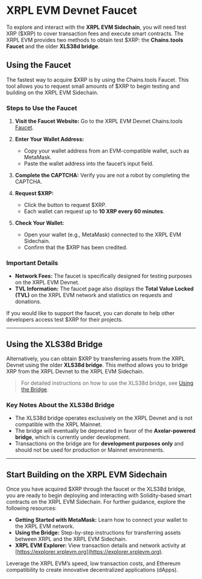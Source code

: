 # XRPL EVM Devnet Faucet

To explore and interact with the **XRPL EVM Sidechain**, you will need test XRP ($XRP) to cover transaction fees and execute smart contracts. The XRPL EVM provides two methods to obtain test $XRP: the **Chains.tools Faucet** and the older **XLS38d bridge**.

## Using the Faucet

The fastest way to acquire $XRP is by using the Chains.tools Faucet. This tool allows you to request small amounts of $XRP to begin testing and building on the XRPL EVM Sidechain.

### Steps to Use the Faucet

1. **Visit the Faucet Website:**
   Go to the XRPL EVM Devnet Chains.tools [Faucet](https://chains.tools/faucet/xrplevm).

2. **Enter Your Wallet Address:**
   - Copy your wallet address from an EVM-compatible wallet, such as MetaMask.
   - Paste the wallet address into the faucet’s input field.

3. **Complete the CAPTCHA:**
   Verify you are not a robot by completing the CAPTCHA.

4. **Request $XRP:**
   - Click the button to request $XRP.
   - Each wallet can request up to **10 XRP every 60 minutes**.

5. **Check Your Wallet:**
   - Open your wallet (e.g., MetaMask) connected to the XRPL EVM Sidechain.
   - Confirm that the $XRP has been credited.

### Important Details
- **Network Fees:** The faucet is specifically designed for testing purposes on the XRPL EVM Devnet.
- **TVL Information:** The faucet page also displays the **Total Value Locked (TVL)** on the XRPL EVM network and statistics on requests and donations.

If you would like to support the faucet, you can donate to help other developers access test $XRP for their projects.

---

## Using the XLS38d Bridge

Alternatively, you can obtain $XRP by transferring assets from the XRPL Devnet using the older **XLS38d bridge**. This method allows you to bridge XRP from the XRPL Devnet to the XRPL EVM Sidechain.

> For detailed instructions on how to use the XLS38d bridge, see [Using the Bridge](./using-the-bridge.md).

### Key Notes About the XLS38d Bridge
- The XLS38d bridge operates exclusively on the XRPL Devnet and is not compatible with the XRPL Mainnet.
- The bridge will eventually be deprecated in favor of the **Axelar-powered bridge**, which is currently under development.
- Transactions on the bridge are for **development purposes only** and should not be used for production or Mainnet environments.

---

## Start Building on the XRPL EVM Sidechain

Once you have acquired $XRP through the faucet or the XLS38d bridge, you are ready to begin deploying and interacting with Solidity-based smart contracts on the XRPL EVM Sidechain. For further guidance, explore the following resources:

- **Getting Started with MetaMask:** Learn how to connect your wallet to the XRPL EVM network.
- **Using the Bridge:** Step-by-step instructions for transferring assets between XRPL and the XRPL EVM Sidechain.
- **XRPL EVM Explorer:** View transaction details and network activity at [https://explorer.xrplevm.org](https://explorer.xrplevm.org).

Leverage the XRPL EVM’s speed, low transaction costs, and Ethereum compatibility to create innovative decentralized applications (dApps).

